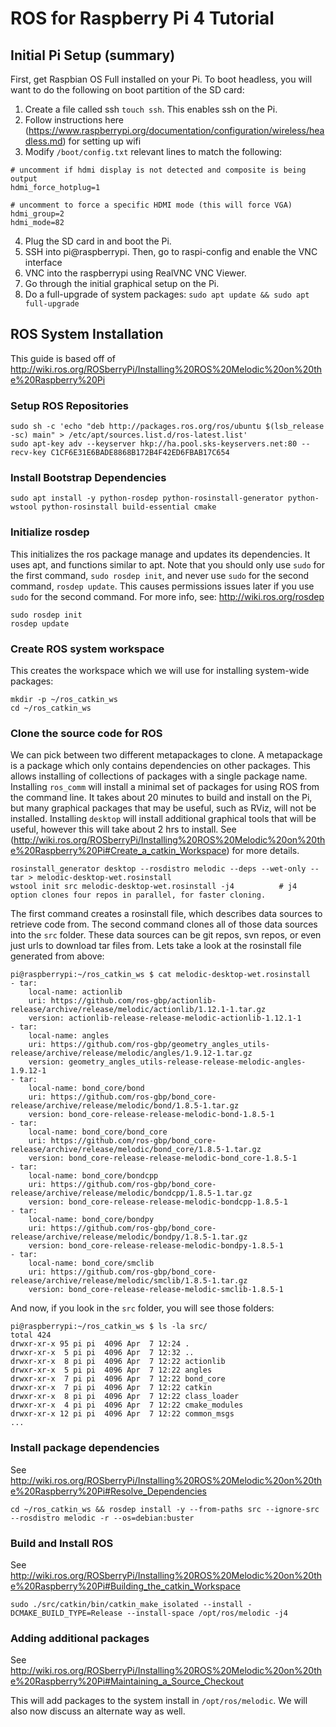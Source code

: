 # ROS for Raspberry Pi 4 Tutorial

## Initial Pi Setup (summary)

First, get Raspbian OS Full installed on your Pi. To boot headless, you will want to do the following on boot partition of the SD card:

1) Create a file called ssh `touch ssh`. This enables ssh on the Pi.
2) Follow instructions here (https://www.raspberrypi.org/documentation/configuration/wireless/headless.md) for setting up wifi
3) Modify `/boot/config.txt` relevant lines to match the following:

```
# uncomment if hdmi display is not detected and composite is being output
hdmi_force_hotplug=1

# uncomment to force a specific HDMI mode (this will force VGA)
hdmi_group=2
hdmi_mode=82
```
4) Plug the SD card in and boot the Pi.
5) SSH into pi@raspberrypi. Then, go to raspi-config and enable the VNC interface
6) VNC into the raspberrypi using RealVNC VNC Viewer.
7) Go through the initial graphical setup on the Pi.
8) Do a full-upgrade of system packages: `sudo apt update && sudo apt full-upgrade`

## ROS System Installation

This guide is based off of http://wiki.ros.org/ROSberryPi/Installing%20ROS%20Melodic%20on%20the%20Raspberry%20Pi

### Setup ROS Repositories

```
sudo sh -c 'echo "deb http://packages.ros.org/ros/ubuntu $(lsb_release -sc) main" > /etc/apt/sources.list.d/ros-latest.list'
sudo apt-key adv --keyserver hkp://ha.pool.sks-keyservers.net:80 --recv-key C1CF6E31E6BADE8868B172B4F42ED6FBAB17C654
```

### Install Bootstrap Dependencies

```
sudo apt install -y python-rosdep python-rosinstall-generator python-wstool python-rosinstall build-essential cmake
```

### Initialize rosdep

This initializes the ros package manage and updates its dependencies. It uses apt, and functions similar to apt. Note that you should only use `sudo` for the first command, `sudo rosdep init`, and never use `sudo` for the second command, `rosdep update`. This causes permissions issues later if you use `sudo` for the second command. For more info, see: http://wiki.ros.org/rosdep 

```
sudo rosdep init
rosdep update
```

### Create ROS system workspace

This creates the workspace which we will use for installing system-wide packages:

```
mkdir -p ~/ros_catkin_ws
cd ~/ros_catkin_ws
```

### Clone the source code for ROS

We can pick between two different metapackages to clone. A metapackage is a package which only contains dependencies on other packages. This allows installing of collections of packages with a single package name. Installing `ros_comm` will install a minimal set of packages for using ROS from the command line. It takes about 20 minutes to build and install on the Pi, but many graphical packages that may be useful, such as RViz, will not be installed. Installing `desktop` will install additional graphical tools that will be useful, however this will take about 2 hrs to install. See (http://wiki.ros.org/ROSberryPi/Installing%20ROS%20Melodic%20on%20the%20Raspberry%20Pi#Create_a_catkin_Workspace) for more details.

```
rosinstall_generator desktop --rosdistro melodic --deps --wet-only --tar > melodic-desktop-wet.rosinstall
wstool init src melodic-desktop-wet.rosinstall -j4          # j4 option clones four repos in parallel, for faster cloning.
```

The first command creates a rosinstall file, which describes data sources to retrieve code from. The second command clones all of those data sources into the `src` folder. These data sources can be git repos, svn repos, or even just urls to download tar files from. Lets take a look at the rosinstall file generated from above:

```
pi@raspberrypi:~/ros_catkin_ws $ cat melodic-desktop-wet.rosinstall 
- tar:
    local-name: actionlib
    uri: https://github.com/ros-gbp/actionlib-release/archive/release/melodic/actionlib/1.12.1-1.tar.gz
    version: actionlib-release-release-melodic-actionlib-1.12.1-1
- tar:
    local-name: angles
    uri: https://github.com/ros-gbp/geometry_angles_utils-release/archive/release/melodic/angles/1.9.12-1.tar.gz
    version: geometry_angles_utils-release-release-melodic-angles-1.9.12-1
- tar:
    local-name: bond_core/bond
    uri: https://github.com/ros-gbp/bond_core-release/archive/release/melodic/bond/1.8.5-1.tar.gz
    version: bond_core-release-release-melodic-bond-1.8.5-1
- tar:
    local-name: bond_core/bond_core
    uri: https://github.com/ros-gbp/bond_core-release/archive/release/melodic/bond_core/1.8.5-1.tar.gz
    version: bond_core-release-release-melodic-bond_core-1.8.5-1
- tar:
    local-name: bond_core/bondcpp
    uri: https://github.com/ros-gbp/bond_core-release/archive/release/melodic/bondcpp/1.8.5-1.tar.gz
    version: bond_core-release-release-melodic-bondcpp-1.8.5-1
- tar:
    local-name: bond_core/bondpy
    uri: https://github.com/ros-gbp/bond_core-release/archive/release/melodic/bondpy/1.8.5-1.tar.gz
    version: bond_core-release-release-melodic-bondpy-1.8.5-1
- tar:
    local-name: bond_core/smclib
    uri: https://github.com/ros-gbp/bond_core-release/archive/release/melodic/smclib/1.8.5-1.tar.gz
    version: bond_core-release-release-melodic-smclib-1.8.5-1
```

And now, if you look in the `src` folder, you will see those folders:

```
pi@raspberrypi:~/ros_catkin_ws $ ls -la src/
total 424
drwxr-xr-x 95 pi pi  4096 Apr  7 12:24 .
drwxr-xr-x  5 pi pi  4096 Apr  7 12:32 ..
drwxr-xr-x  8 pi pi  4096 Apr  7 12:22 actionlib
drwxr-xr-x  5 pi pi  4096 Apr  7 12:22 angles
drwxr-xr-x  7 pi pi  4096 Apr  7 12:22 bond_core
drwxr-xr-x  7 pi pi  4096 Apr  7 12:22 catkin
drwxr-xr-x  8 pi pi  4096 Apr  7 12:22 class_loader
drwxr-xr-x  4 pi pi  4096 Apr  7 12:22 cmake_modules
drwxr-xr-x 12 pi pi  4096 Apr  7 12:22 common_msgs
...
```

### Install package dependencies

See http://wiki.ros.org/ROSberryPi/Installing%20ROS%20Melodic%20on%20the%20Raspberry%20Pi#Resolve_Dependencies


```
cd ~/ros_catkin_ws && rosdep install -y --from-paths src --ignore-src --rosdistro melodic -r --os=debian:buster
```

### Build and Install ROS

See http://wiki.ros.org/ROSberryPi/Installing%20ROS%20Melodic%20on%20the%20Raspberry%20Pi#Building_the_catkin_Workspace

```
sudo ./src/catkin/bin/catkin_make_isolated --install -DCMAKE_BUILD_TYPE=Release --install-space /opt/ros/melodic -j4
```

### Adding additional packages

See http://wiki.ros.org/ROSberryPi/Installing%20ROS%20Melodic%20on%20the%20Raspberry%20Pi#Maintaining_a_Source_Checkout

This will add packages to the system install in `/opt/ros/melodic`. We will also now discuss an alternate way as well.
